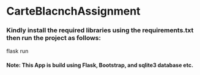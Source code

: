 # CarteBlacnchAssignment
### Kindly install the required libraries using the requirements.txt then run the project as follows:
flask run

#### Note: This App is build using Flask, Bootstrap, and sqlite3 database etc.
